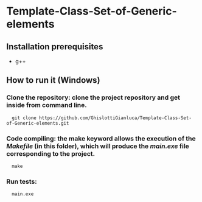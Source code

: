 # Template-Class-Set-of-Generic-elements

## Installation prerequisites

* g++

## How to run it (Windows)

### **Clone the repository**: clone the project repository and get inside from command line.
      git clone https://github.com/GhislottiGianluca/Template-Class-Set-of-Generic-elements.git

### **Code compiling**: the **make** keyword allows the execution of the *Makefile* (in this folder), which will produce the *main.exe* file corresponding to the project.
      make


### Run tests: 
      main.exe 
      
